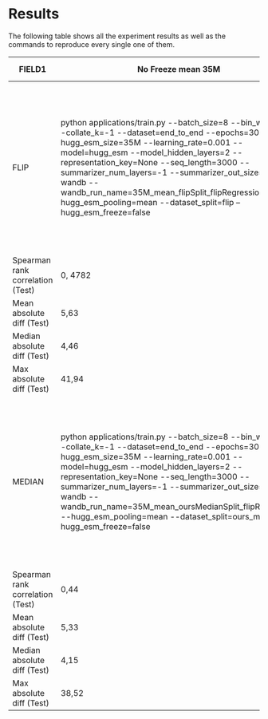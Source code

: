 # Results

The following table shows all the experiment results as well as the commands to reproduce every single one of them.

|FIELD1                           |No Freeze mean 35M|Freeze mean 35M                                            |Freeze mean 650M                                                                   |Freeze Mean 3B                                            |Freeze Mean 15B                                           |S_S emb (ESMFold per_residue embedding)                    |ESM1b                                                    |
|---------------------------------|------------------|-----------------------------------------------------------|-----------------------------------------------------------------------------------|----------------------------------------------------------|----------------------------------------------------------|-----------------------------------------------------------|---------------------------------------------------------|
|FLIP                             |python applications/train.py --batch_size=8 --bin_width=5 --collate_k=-1 --dataset=end_to_end --epochs=30 --hugg_esm_size=35M --learning_rate=0.001 --model=hugg_esm --model_hidden_layers=2 --representation_key=None --seq_length=3000 --summarizer_num_layers=-1 --summarizer_out_size=-1 --wandb --wandb_run_name=35M_mean_flipSplit_flipRegression --hugg_esm_pooling=mean --dataset_split=flip –hugg_esm_freeze=false|python applications/train.py --batch_size=32 --bin_width=5 --collate_k=-1 --dataset=end_to_end --epochs=30 --hugg_esm_size=35M --learning_rate=0.001 --model=hugg_esm --model_hidden_layers=2 --representation_key=None --seq_length=3000 --summarizer_num_layers=-1 --summarizer_out_size=-1 --wandb --wandb_run_name=35M_mean_frozen_flipSplit_flipRegression --hugg_esm_pooling=mean --dataset_split=flip –hugg_esm_freeze=true|python applications/train.py --batch_size=32 --bin_width=5 --collate_k=-1 --dataset=end_to_end --epochs=30 --hugg_esm_freeze=true --hugg_esm_layer_norm=false --hugg_esm_size=650M --learning_rate=0.001 --model=hugg_esm --model_dropoutrate=0.2 --model_hidden_layers=2 --representation_key=None --seq_length=3000 --summarizer_num_layers=-1 --summarizer_out_size=-1 --wandb --wandb_run_name=650M_meanFLIP_flipSplit_noStop_flipRegression --hugg_esm_pooling=meanFLIP –dataset_split=flip|python applications/train.py --batch_size=32 --bin_width=5 --collate_k=-1 --dataset=end_to_end --epochs=30 --hugg_esm_size=3B --learning_rate=0.001 --model=hugg_esm --model_hidden_layers=2 --representation_key=None --seq_length=3000 --summarizer_num_layers=-1 --summarizer_out_size=-1 --wandb --wandb_run_name=3B_mean_flipSplit_flipRegression --hugg_esm_pooling=mean --dataset_split=flip –hugg_esm_freeze=true|python applications/train.py --batch_size=32 --bin_width=5 --collate_k=-1 --dataset=end_to_end --epochs=30 --hugg_esm_size=15B --learning_rate=0.001 --model=hugg_esm --model_hidden_layers=2 --representation_key=None --seq_length=3000 --summarizer_num_layers=-1 --summarizer_out_size=-1 --wandb --wandb_run_name=15B_mean_flipSplit_flipRegression --hugg_esm_pooling=mean --dataset_split=flip –hugg_esm_freeze=true|python applications/train.py --dataset_split=flip --wandb --batch_size=32 --epochs=30 --learning_rate=0.001 --model=summarizer --model_dropoutrate=0.5 --model_first_hidden_units=1024 --model_hidden_layers=2 --optimizer=adam --representation_key=s_s --summarizer_activation=identity --summarizer_mode=per_repr_position --summarizer_num_layers=1 --summarizer_out_size=1 --summarizer_type=average --val_on_trainset=false --early_stopping –collate_fn=pad700| (execute FLIP pipeline)                                 |
|Spearman rank correlation (Test) |0, 4782           |0,61                                                       |0,62                                                                               |0,7                                                       |0,72                                                      |0,55                                                       |0,68                                                     |
|Mean absolute diff (Test)        |5,63              |5,05                                                       |5,34                                                                               |4,46                                                      |4,3                                                       |6,11                                                       |                                                         |
|Median absolute diff (Test)      |4,46              |3,95                                                       |4,07                                                                               |3,34                                                      |3,3                                                       |4,85                                                       |                                                         |
|Max absolute diff (Test)         |41,94             |40,38                                                      |37,89                                                                              |35,48                                                     |38,17                                                     |33,05                                                      |                                                         |
|MEDIAN                           |python applications/train.py --batch_size=8 --bin_width=5 --collate_k=-1 --dataset=end_to_end --epochs=30 --hugg_esm_size=35M --learning_rate=0.001 --model=hugg_esm --model_hidden_layers=2 --representation_key=None --seq_length=3000 --summarizer_num_layers=-1 --summarizer_out_size=-1 --wandb --wandb_run_name=35M_mean_oursMedianSplit_flipRegression --hugg_esm_pooling=mean --dataset_split=ours_median –hugg_esm_freeze=false|python applications/train.py --batch_size=32 --bin_width=5 --collate_k=-1 --dataset=end_to_end --epochs=30 --hugg_esm_size=35M --learning_rate=0.001 --model=hugg_esm --model_hidden_layers=2 --representation_key=None --seq_length=3000 --summarizer_num_layers=-1 --summarizer_out_size=-1 --wandb --wandb_run_name=35M_mean_frozen_oursMedianSplit_flipRegression --hugg_esm_pooling=mean --dataset_split=ours_median –hugg_esm_freeze=true|python applications/train.py --batch_size=32 --bin_width=5 --collate_k=-1 --dataset=end_to_end --epochs=30 --hugg_esm_size=650M --learning_rate=0.001 --model=hugg_esm --model_hidden_layers=2 --representation_key=None --seq_length=3000 --summarizer_num_layers=-1 --summarizer_out_size=-1 --wandb --wandb_run_name=650M_meanFLIP_oursMedianSplit_noStop_flipRegression --hugg_esm_pooling=meanFLIP --dataset_split=ours_median –hugg_esm_freeze=true|python applications/train.py --batch_size=32 --bin_width=5 --collate_k=-1 --dataset=end_to_end --epochs=30 --hugg_esm_size=3B --learning_rate=0.001 --model=hugg_esm --model_hidden_layers=2 --representation_key=None --seq_length=3000 --summarizer_num_layers=-1 --summarizer_out_size=-1 --wandb --wandb_run_name=3B_mean_oursMedianSplit_flipRegression --hugg_esm_pooling=mean --dataset_split=ours_median –hugg_esm_freeze=true|python applications/train.py --batch_size=16 --bin_width=5 --collate_k=-1 --dataset=end_to_end --epochs=30 --hugg_esm_size=15B --learning_rate=0.001 --model=hugg_esm --model_hidden_layers=2 --representation_key=None --seq_length=3000 --summarizer_num_layers=-1 --summarizer_out_size=-1 --wandb --wandb_run_name=15B_mean_oursMedianSplit_flipRegression --hugg_esm_pooling=mean --dataset_split=ours_median –hugg_esm_freeze=true|python applications/train.py --dataset_split=ours_median --wandb --batch_size=32 --epochs=30 --learning_rate=0.001 --model=summarizer --model_dropoutrate=0.5 --model_first_hidden_units=1024 --model_hidden_layers=2 --optimizer=adam --representation_key=s_s --summarizer_activation=identity --summarizer_mode=per_repr_position --summarizer_num_layers=1 --summarizer_out_size=1 --summarizer_type=average --val_on_trainset=false --early_stopping –collate_fn=pad700| (execute FLIP pipeline)                                 |
|Spearman rank correlation (Test) |0,44              |0,5                                                        |0,52                                                                               |0,67                                                      |0,67                                                      |0,42                                                       |0,62                                                     |
|Mean absolute diff (Test)        |5,33              |5,1                                                        |5,33                                                                               |4,22                                                      |4,22                                                      |5,94                                                       |                                                         |
|Median absolute diff (Test)      |4,15              |4,07                                                       |4,12                                                                               |3,44                                                      |3,39                                                      |4,64                                                       |                                                         |
|Max absolute diff (Test)         |38,52             |31,67                                                      |36,13                                                                              |45,25                                                     |46,56                                                     |34,58                                                      |                                                         |
